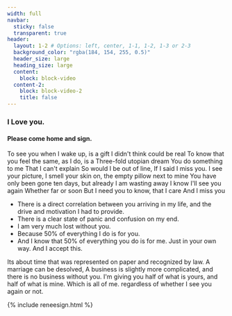 ```yaml
---
width: full
navbar:
  sticky: false
  transparent: true
header:
  layout: 1-2 # Options: left, center, 1-1, 1-2, 1-3 or 2-3
  background_color: "rgba(184, 154, 255, 0.5)"
  header_size: large
  heading_size: large
  content:
    block: block-video
  content-2:
    block: block-video-2
    title: false
---
```

### I Love you.
#### Please come home and sign.


To see you when I wake up, is a gift I didn't think could be real
To know that you feel the same, as I do, is a Three-fold utopian dream
You do something to me
That I can't explain
So would I be out of line, If I said
I miss you.
I see your picture, I smell your skin on, the empty pillow next to mine
You have only been gone ten days, but already I am wasting away
I know I'll see you again
Whether far or soon
But I need you to know, that I care
And I miss you


- There is a direct correlation between you arriving in my life, and the drive and motivation I had to provide.
- There is a clear state of panic and confusion on my end.
- I am very much lost without you.
- Because 50% of everything I do is for you.
- And I know that 50% of everything you do is for me. Just in your own way. And I accept this.

Its about time that was represented on paper and recognized by law.
A marriage can be desolved, A business is slightly more complicated, and there is no business without you.
I'm giving you half of what is yours, and half of what is mine.  Which is all of me. regardless of whether I see you again or not.

{% include reneesign.html %}